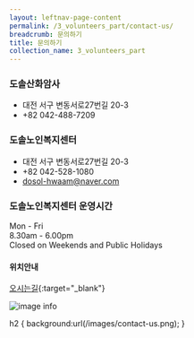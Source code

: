 ```yaml
---
layout: leftnav-page-content
permalink: /3_volunteers_part/contact-us/
breadcrumb: 문의하기
title: 문의하기
collection_name: 3_volunteers_part
---
```


### **도솔산화암사**
- 대전 서구 변동서로27번길 20-3 
- +82 042-488-7209


### **도솔노인복지센터**
- 대전 서구 변동서로27번길 20-3 
- +82 042-528-1080 
- [dosol-hwaam@naver.com](mailto:dosol-hwaam@naver.com)

### **도솔노인복지센터 운영시간**
Mon - Fri <br>
8.30am - 6.00pm <br>
Closed on Weekends and Public Holidays <br>

#### **위치안내**
[오시는길](http://kko.to/8Kb5LDXD0){:target="_blank"}  

![image info](/images/contact-us.png)

h2 { background:url(/images/contact-us.png); }
